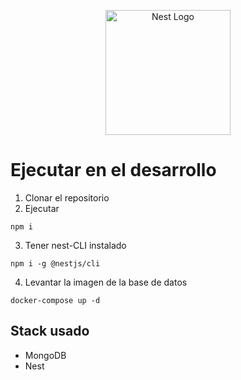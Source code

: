 <p align="center">
  <a href="http://nestjs.com/" target="blank"><img src="https://nestjs.com/img/logo-small.svg" width="200" alt="Nest Logo" /></a>
</p>

# Ejecutar en el desarrollo

1. Clonar el repositorio
2. Ejecutar
```
npm i 
```
3. Tener nest-CLI instalado
```
npm i -g @nestjs/cli
```
4. Levantar la imagen de la base de datos
```
docker-compose up -d
```


## Stack usado
* MongoDB
* Nest
